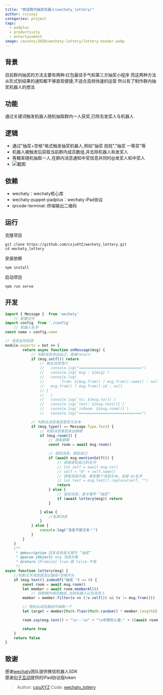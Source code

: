 ```yaml
---
title: "微信群内抽奖机器人(wechaty_lottery)"
author: csjuxyz
categories: project
tags:
  - padplus
  - productivity
  - entertainment
image: /assets/2020/wechaty-lottery/lottery-header.webp
---
```


## 背景

目前群内抽奖的方法主要有两种:红包最佳手气和第三方抽奖小程序
而这两种方法从形式到结果的通知都不够直观便捷,不适合高频快速的运营
所以有了制作群内抽奖机器人的想法

## 功能

通过关键词触发机器人随机抽取群内一人获奖,已除去发奖人与机器人

## 逻辑

- 通过"抽奖+空格"格式触发抽奖机器人,例如"抽奖 抱枕","抽奖 一等奖"等  
- 机器人被触发后获取当前群内成员数组,并去除机器人和发奖人
- 等概率随机抽取一人,在群内消息通知中奖信息并同时@发奖人和中奖人
- ![截图](/assets/2020/wechaty-lottery/pic01.webp)

## 依赖

- wechaty：wechaty核心库
- wechaty-puppet-padplus：wechaty iPad协议
- qrcode-terminal: 终端输出二维码

## 运行

克隆项目

```shell
git clone https://github.com/csjuXYZ/wechaty_lottery.git
cd wechaty_lottery
```

安装依赖

```shell
npm install
```

启动项目

```shell
npm run serve
```

## 开发

```javascript
import { Message }  from 'wechaty'
    // 配置文件
import config  from './config'
    // 机器人名字
const name = config.name

// 消息监听回调
module.exports = bot => {
        return async function onMessage(msg) {
            // 判断消息来自自己，直接return
            if (msg.self()) return
                // 输出消息简介
                //   console.log("=============================")
                //   console.log(`msg : ${msg}`)
                //   console.log(
                //       `from: ${msg.from() ? msg.from().name() : null}: ${
                //   msg.from() ? msg.from().id : null
                // }`
                //   )
                //   console.log(`to: ${msg.to()}`)
                //   console.log(`text: ${msg.text()}`)
                //   console.log(`isRoom: ${msg.room()}`)
                //   console.log("=============================")

            // 判断此消息类型是否为文本
            if (msg.type() == Message.Type.Text) {
                // 判断消息类型来自群聊
                if (msg.room()) {
                    // 获取群聊
                    const room = await msg.room()

                    // 收到消息，提到自己
                    if (await msg.mentionSelf()) {
                        // 获取提到自己的名字
                        // let self = await msg.to()
                        // self = "@" + self.name()
                        // 获取消息内容，拿到整个消息文本，去掉 @+名字
                        // let text = msg.text().replace(self, "")
                        return
                    } else {
                        // 收到消息，是关键字 “抽奖”
                        if (await lottery(msg)) return
                    }

                } else {
                    //私聊消息
                }
            } else {
                console.log("消息不是文本！")
            }
        }
    }
    /**
     * @description 回复信息是关键字 “抽奖”
     * @param {Object} msg 消息对象
     * @return {Promise} true-是 false-不是
     */
async function lottery(msg) {
    //判断文字消息是否以抽奖+空格开头
    if (msg.text().indexOf("抽奖 ") == 0) {
        const room = await msg.room()
        let member = await room.memberAll()
            // 获取群内成员数组,去除机器人以及发奖人
        member = member.filter(v => (!v.self()) && (v != msg.from()))

        // 随机从成员数组中抽取一个
        let target = member[Math.floor(Math.random() * member.length)]

        room.say(msg.text() + "\n---\n" + "\n中奖的人是:" + ((await room.alias(target)) || target.name()), msg.from(), target)

        return true
    }
    return false
}
```

## 致谢

感谢[wechaty](https://github.com/wechaty/wechaty)团队提供微信机器人SDK  
感谢[句子互动](https://www.juzibot.com/)提供的iPad协议版token

> Author: [csjuXYZ](https://github.com/csjuXYZ)
> Code: [wechaty_lottery](https://github.com/csjuXYZ/wechaty_lottery)
